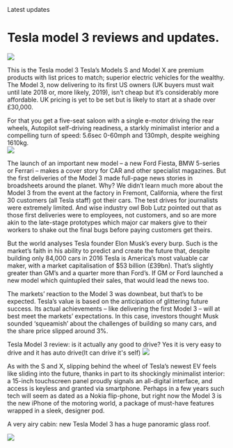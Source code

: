 <!DOCTYPE html>
<html>
Latest updates
<body>

<h1>Tesla model 3 reviews and updates.</h1>
<img src="https://cnet1.cbsistatic.com/img/oyvpF04YS20ZAfqVSVCIb2ajRhs=/2017/07/29/972c2ad5-34d4-4b74-b2ca-ab3d4467d6d5/model-3-mountain-pearl-1.jpg">


<p>This is the Tesla model 3 Tesla’s Models S and Model X are premium products with list prices to match; superior electric vehicles for the wealthy. The Model 3, now delivering to its first US owners (UK buyers must wait until late 2018 or, more likely, 2019), isn’t cheap but it’s considerably more affordable. UK pricing is yet to be set but is likely to start at a shade over £30,000.

For that you get a five-seat saloon with a single e-motor driving the rear wheels, Autopilot self-driving readiness, a starkly minimalist interior and a compelling turn of speed: 5.6sec 0-60mph and 130mph, despite weighing 1610kg.  
<img src="https://cnet2.cbsistatic.com/img/B5RFveUOJrUwIHx4Kurb5h3IOfw=/2017/07/29/9e6d891a-f5f8-4c55-b80b-24c65e170445/model-3-interior-dash-desert-view.jpg">

The launch of an important new model – a new Ford Fiesta, BMW 5-series or Ferrari – makes a cover story for CAR and other specialist magazines. But the first deliveries of the Model 3 made full-page news stories in broadsheets around the planet. Why? We didn’t learn much more about the Model 3 from the event at the factory in Fremont, California, where the first 30 customers (all Tesla staff) got their cars. The test drives for journalists were extremely limited. And wise industry owl Bob Lutz pointed out that as those first deliveries were to employees, not customers, and so are more akin to the late-stage prototypes which major car makers give to their workers to shake out the final bugs before paying customers get theirs. 

But the world analyses Tesla founder Elon Musk’s every burp. Such is the market’s faith in his ability to predict and create the future that, despite building only 84,000 cars in 2016 Tesla is America’s most valuable car maker, with a market capitalisation of $53 billion (£39bn). That’s slightly greater than GM’s and a quarter more than Ford’s. If GM or Ford launched a new model which quintupled their sales, that would lead the news too. 

The markets’ reaction to the Model 3 was downbeat, but that’s to be expected. Tesla’s value is based on the anticipation of glittering future success. Its actual achievements – like delivering the first Model 3 – will at best meet the markets’ expectations. In this case, investors thought Musk sounded ‘squeamish’ about the challenges of building so many cars, and the share price slipped around 3%. 

Tesla Model 3 review: is it actually any good to drive? Yes it is very easy to drive and it has auto drive(It can drive it's self)
<img src="https://fortunedotcom.files.wordpress.com/2016/03/492682174.jpg">

As with the S and X, slipping behind the wheel of Tesla’s newest EV feels like sliding into the future, thanks in part to its shockingly minimalist interior: a 15-inch touchscreen panel proudly signals an all-digital interface, and access is keyless and granted via smartphone. Perhaps in a few years such tech will seem as dated as a Nokia flip-phone, but right now the Model 3 is the new iPhone of the motoring world, a package of must-have features wrapped in a sleek, designer pod. 

A very airy cabin: new Tesla Model 3 has a huge panoramic glass roof.</p>
<img src="http://www.xautoworld.com/wp-content/uploads/2017/07/model-3-solid-roof-concept.jpg">



</body>
</html>
